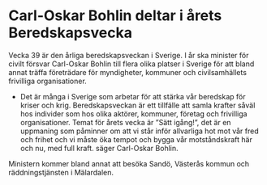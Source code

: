 # Carl-Oskar Bohlin deltar i årets Beredskapsvecka

Vecka 39 är den årliga beredskapsveckan i Sverige. I år ska minister för civilt försvar Carl-Oskar Bohlin till flera olika platser i Sverige för att bland annat träffa företrädare för myndigheter, kommuner och civilsamhällets frivilliga organisationer.

- Det är många i Sverige som arbetar för att stärka vår beredskap för kriser och krig. Beredskapsveckan är ett tillfälle att samla krafter såväl hos individer som hos olika aktörer, kommuner, företag och frivilliga organisationer. Temat för årets vecka är ”Sätt igång!”, det är en uppmaning som påminner om att vi står inför allvarliga hot mot vår fred och frihet och vi måste öka tempot och bygga vår motståndskraft här och nu, med full kraft. säger Carl-Oskar Bohlin.

Ministern kommer bland annat att besöka Sandö, Västerås kommun och räddningstjänsten i Mälardalen.
